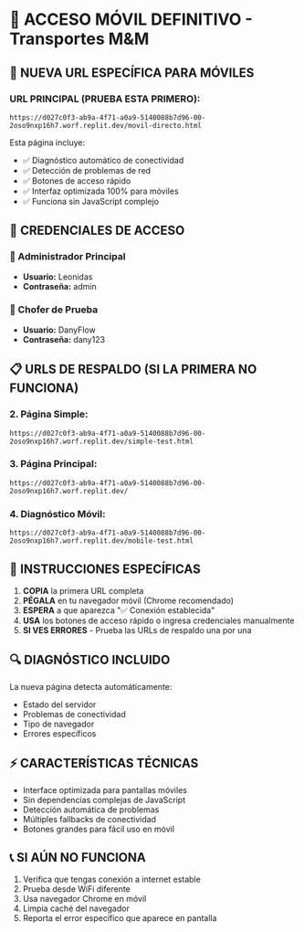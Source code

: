 # 📱 ACCESO MÓVIL DEFINITIVO - Transportes M&M

## 🎯 NUEVA URL ESPECÍFICA PARA MÓVILES

### URL PRINCIPAL (PRUEBA ESTA PRIMERO):
```
https://d027c0f3-ab9a-4f71-a0a9-5140088b7d96-00-2oso9nxp16h7.worf.replit.dev/movil-directo.html
```

Esta página incluye:
- ✅ Diagnóstico automático de conectividad
- ✅ Detección de problemas de red
- ✅ Botones de acceso rápido
- ✅ Interfaz optimizada 100% para móviles
- ✅ Funciona sin JavaScript complejo

## 🔧 CREDENCIALES DE ACCESO

### 👑 Administrador Principal
- **Usuario:** Leonidas
- **Contraseña:** admin

### 🚗 Chofer de Prueba
- **Usuario:** DanyFlow  
- **Contraseña:** dany123

## 📋 URLS DE RESPALDO (SI LA PRIMERA NO FUNCIONA)

### 2. Página Simple:
```
https://d027c0f3-ab9a-4f71-a0a9-5140088b7d96-00-2oso9nxp16h7.worf.replit.dev/simple-test.html
```

### 3. Página Principal:
```
https://d027c0f3-ab9a-4f71-a0a9-5140088b7d96-00-2oso9nxp16h7.worf.replit.dev/
```

### 4. Diagnóstico Móvil:
```
https://d027c0f3-ab9a-4f71-a0a9-5140088b7d96-00-2oso9nxp16h7.worf.replit.dev/mobile-test.html
```

## 🚨 INSTRUCCIONES ESPECÍFICAS

1. **COPIA** la primera URL completa
2. **PÉGALA** en tu navegador móvil (Chrome recomendado)
3. **ESPERA** a que aparezca "✅ Conexión establecida"
4. **USA** los botones de acceso rápido o ingresa credenciales manualmente
5. **SI VES ERRORES** - Prueba las URLs de respaldo una por una

## 🔍 DIAGNÓSTICO INCLUIDO

La nueva página detecta automáticamente:
- Estado del servidor
- Problemas de conectividad
- Tipo de navegador
- Errores específicos

## ⚡ CARACTERÍSTICAS TÉCNICAS

- Interface optimizada para pantallas móviles
- Sin dependencias complejas de JavaScript
- Detección automática de problemas
- Múltiples fallbacks de conectividad
- Botones grandes para fácil uso en móvil

## 📞 SI AÚN NO FUNCIONA

1. Verifica que tengas conexión a internet estable
2. Prueba desde WiFi diferente
3. Usa navegador Chrome en móvil
4. Limpia caché del navegador
5. Reporta el error específico que aparece en pantalla